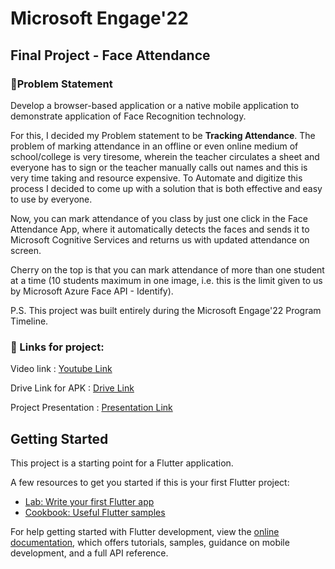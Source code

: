 # Microsoft Engage'22
## Final Project - Face Attendance
### 🚩Problem Statement 
Develop a browser-based
application or a native mobile
application to demonstrate 
application of Face Recognition 
technology.

For this, I decided my Problem statement to be **Tracking Attendance**.
The problem of marking attendance in an offline or even online medium of school/college is very tiresome, wherein the teacher circulates a sheet and everyone has to sign or the teacher manually calls out names and this is very time taking and resource expensive.
To Automate and digitize this process I decided to come up with a solution that is both effective and easy to use by everyone.

Now, you can mark attendance of you class by just one click in the Face Attendance App, where it automatically detects the faces and sends it to Microsoft Cognitive Services and returns us with updated attendance on screen.

Cherry on the top is that you can mark attendance of more than one student at a time (10 students maximum in one image, i.e. this is the limit given to us by Microsoft Azure Face API - Identify).


P.S. This project was built entirely during the Microsoft Engage'22 Program Timeline.

### 🔗 Links for project:
 Video link : [Youtube Link]()  
 
 Drive Link for APK : [Drive Link]()
 
 Project Presentation : [Presentation Link]()

## Getting Started

This project is a starting point for a Flutter application.

A few resources to get you started if this is your first Flutter project:

- [Lab: Write your first Flutter app](https://docs.flutter.dev/get-started/codelab)
- [Cookbook: Useful Flutter samples](https://docs.flutter.dev/cookbook)

For help getting started with Flutter development, view the
[online documentation](https://docs.flutter.dev/), which offers tutorials,
samples, guidance on mobile development, and a full API reference.
